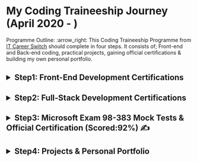 # My Coding Traineeship Journey (April 2020 - )
<p>Programme Outline: :arrow_right: This Coding Traineeship Programme from <a href="https://itcareerswitch.co.uk/coding-traineeship/" >IT Career Switch</a> should complete in four steps. It consists of; Front-end and Back-end coding, practical projects, gaining official certifications & building my own personal portfolio.</p>


## <details><summary> Step1: Front-End Development Certifications</summary>*<p> Successfully Completed a selection of professional and industry recognised coding courses covering HTML, CSS and Javascript. The training is delivered via multimedia rich video tutorials, presentations and quizzes, accessed through a portal where I studied from home.</p>*<img src="https://user-images.githubusercontent.com/24832458/96701547-a3d41f80-1388-11eb-83f4-77c398a6bf66.png" width="30%"></img> <img src="https://user-images.githubusercontent.com/24832458/96702649-dfbbb480-1389-11eb-86f2-466165c081ba.png" width="30%"></img> <img src="https://user-images.githubusercontent.com/24832458/96702837-0f6abc80-138a-11eb-9c04-3c64514dcf1a.png" width="30%"></img></details>

## <details><summary> Step2: Full-Stack Development Certifications</summary>*<p> Studied Front-end programming languages in more depth along with all the Back-end coding languages as they are key to become a Full-Stack Developer. This part is heavily focused on the practical element of learning as I have to complete a number of mini-projects where I practiced my coding skills as I study through the material.</p>*<img src="https://user-images.githubusercontent.com/24832458/96934022-6f13b580-14b9-11eb-9042-ae50d3ee6203.png" width="30%"></img> <img src="https://user-images.githubusercontent.com/24832458/96708349-092c0e80-1391-11eb-87c5-452c33742ff1.png" width="30%"></img> <img src="https://user-images.githubusercontent.com/24832458/96708723-8ce5fb00-1391-11eb-967c-314fd51b52cf.png" width="30%"></img> <img src="https://user-images.githubusercontent.com/24832458/96707590-fe24ae80-138f-11eb-9ffb-e82a98f67823.png" width="30%"></img> <img src="https://user-images.githubusercontent.com/24832458/96707645-109ee800-1390-11eb-8d60-640aaf5b0084.png" width="30%"></img> <img src="https://user-images.githubusercontent.com/24832458/96708358-0c26ff00-1391-11eb-8e09-262b398dadfa.png" width="30%"></img> <img src="https://user-images.githubusercontent.com/24832458/96707710-22808b00-1390-11eb-9808-1a7628604457.png" width="30%"></img> <img src="https://user-images.githubusercontent.com/24832458/96707677-1a285000-1390-11eb-8147-a5036507a49d.png" width="30%"></img> <img src="https://user-images.githubusercontent.com/24832458/96707730-27ddd580-1390-11eb-8385-e1033ea1698b.png" width="30%"></img> <img src="https://user-images.githubusercontent.com/24832458/96707752-30cea700-1390-11eb-829b-7e626f263b66.png" width="30%"></img> <img src="https://user-images.githubusercontent.com/24832458/96708369-11844980-1391-11eb-9966-0c32197f94e9.png" width="30%"></img> <img src="https://user-images.githubusercontent.com/24832458/96708411-1c3ede80-1391-11eb-86b1-7d83fb7a4c71.png" width="30%"></img> <img src="https://user-images.githubusercontent.com/24832458/96708418-1f39cf00-1391-11eb-8dcc-5829239144c6.png" width="30%"></img> <img src="https://user-images.githubusercontent.com/24832458/96708430-23fe8300-1391-11eb-9816-27761d6623f1.png" width="30%"></img> <img src="https://user-images.githubusercontent.com/24832458/96708447-28c33700-1391-11eb-8b0b-4caeec307af2.png" width="30%"></img> <img src="https://user-images.githubusercontent.com/24832458/96709522-b6535680-1392-11eb-9c1d-2ac2131ac486.png" width="30%"></img><details><summary> Codacademy Assessment Test Based On Step2 :arrow_heading_up:</summary><img src="https://user-images.githubusercontent.com/24832458/96710619-35955a00-1394-11eb-985a-8db7e4873711.jpeg" width="45%"></img> <img src="https://user-images.githubusercontent.com/24832458/96710821-8311c700-1394-11eb-8fa7-ba44b820203d.jpeg" width="45%"></img></details></details> 

## <details><summary> Step3: Microsoft Exam 98-383 Mock Tests & Official Certification (Scored:92%) :writing_hand:</summary><img src="https://user-images.githubusercontent.com/24832458/96934578-5b1c8380-14ba-11eb-902d-379fced1bd8b.png" width="45%"></img><img src="https://user-images.githubusercontent.com/24832458/96934732-a3d43c80-14ba-11eb-98d0-8b0d084a08ee.png" width="45%"></img></details>

## <details><summary> Step4: Projects & Personal Portfolio</summary>*<p>ITC Tutor assigned me one pre-project task to understand few web development techniques such as AJAX calls in Javascript before I was assigned two independent projects to complete whilst providing guidance and support throughout to ensure they are of a high industry standard.</p>*<ul><li><a href="#">Project1-Coming Soon</a></li><li><a href="#">Project2-Coming Soon</a></li><li><a href="#">Personal Portfolio-Coming Soon<a/></li></ul></details>
